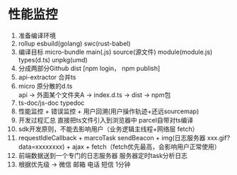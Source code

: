# 性能监控

1. 准备编译环境
2. rollup esbuild(golang) swc(rust-babel)
3. 编译目标 micro-bundle
main(.js) source(源文件) module(module.js) types(d.ts) unpkg(umd)
4. 分成两部分Github dist [npm login， npm publish]
5. api-extractor 合并ts
6. micro 原分散的d.ts  
    api -> 外面某个文件夹A -> index.d.ts -> dist -> npm包
7. ts-doc/js-doc typedoc
8. 性能监控 + 错误监控 + 用户回溯(用户操作轨迹+还远sourcemap)
9. 开发过程汇总 直接把ts文件引入到浏览器中 parcel自带对ts编译
10. sdk开发原则，不能去影响用户（业务逻辑主线程+网络层 fetch）
11. requestIdleCallback + marcoTask sendBeacon + img(日志服务器 xxx.gif?data=xxxxxxxx) + ajax + fetch（fetch优先最高，会影响用户正常使用）
12. 前端数据送到一个专门的日志服务器 服务器定时task分析日志
13. 根据优先级 -> 微信 邮箱 电话 短信 1分钟
